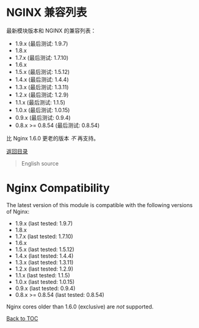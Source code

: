 NGINX 兼容列表
===================

最新模块版本和 NGINX 的兼容列表：

* 1.9.x (最后测试: 1.9.7)
* 1.8.x
* 1.7.x (最后测试: 1.7.10)
* 1.6.x
* 1.5.x (最后测试: 1.5.12)
* 1.4.x (最后测试: 1.4.4)
* 1.3.x (最后测试: 1.3.11)
* 1.2.x (最后测试: 1.2.9)
* 1.1.x (最后测试: 1.1.5)
* 1.0.x (最后测试: 1.0.15)
* 0.9.x (最后测试: 0.9.4)
* 0.8.x >= 0.8.54 (最后测试: 0.8.54)

比 Nginx 1.6.0 更老的版本 *不* 再支持。

[返回目录](#table-of-contents)

> English source

Nginx Compatibility
===================
The latest version of this module is compatible with the following versions of Nginx:

* 1.9.x (last tested: 1.9.7)
* 1.8.x
* 1.7.x (last tested: 1.7.10)
* 1.6.x
* 1.5.x (last tested: 1.5.12)
* 1.4.x (last tested: 1.4.4)
* 1.3.x (last tested: 1.3.11)
* 1.2.x (last tested: 1.2.9)
* 1.1.x (last tested: 1.1.5)
* 1.0.x (last tested: 1.0.15)
* 0.9.x (last tested: 0.9.4)
* 0.8.x >= 0.8.54 (last tested: 0.8.54)

Nginx cores older than 1.6.0 (exclusive) are *not* supported.

[Back to TOC](#table-of-contents)
